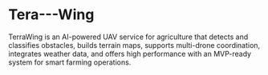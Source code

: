 # Tera---Wing
TerraWing is an AI-powered UAV service for agriculture that detects and classifies obstacles, builds terrain maps, supports multi-drone coordination, integrates weather data, and offers high performance with an MVP-ready system for smart farming operations.
